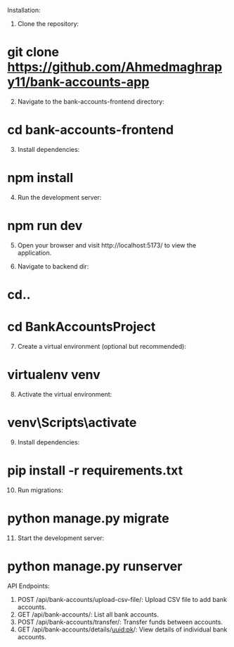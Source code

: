 Installation:

1. Clone the repository:
# git clone https://github.com/Ahmedmaghrapy11/bank-accounts-app

2. Navigate to the bank-accounts-frontend directory:
# cd bank-accounts-frontend

3. Install dependencies:
# npm install

4. Run the development server:
# npm run dev

5. Open your browser and visit http://localhost:5173/ to view the application.

6. Navigate to backend dir:
# cd..
# cd BankAccountsProject

7. Create a virtual environment (optional but recommended):
# virtualenv venv

8. Activate the virtual environment:
# venv\Scripts\activate

9. Install dependencies:
# pip install -r requirements.txt

10. Run migrations:
# python manage.py migrate

11. Start the development server:
# python manage.py runserver

API Endpoints:
1. POST /api/bank-accounts/upload-csv-file/: Upload CSV file to add bank accounts.
2. GET /api/bank-accounts/: List all bank accounts.
3. POST /api/bank-accounts/transfer/: Transfer funds between accounts.
4. GET /api/bank-accounts/details/<uuid:pk>/: View details of individual bank accounts.
